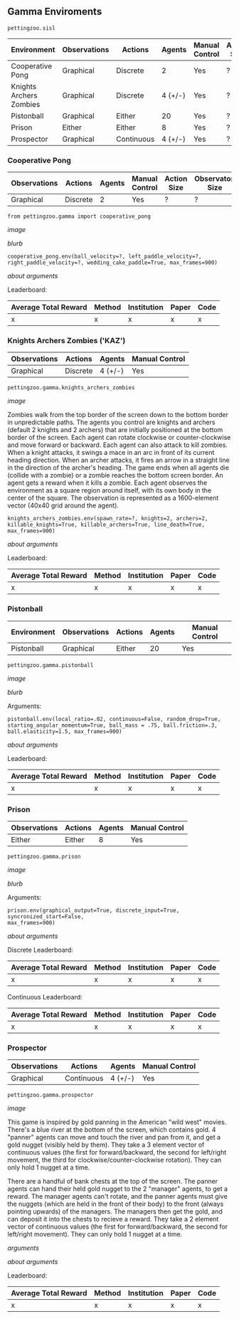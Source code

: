 ## Gamma Enviroments

`pettingzoo.sisl`

| Environment             | Observations | Actions    | Agents | Manual Control | Action Size | Observation Size |
|-------------------------|--------------|------------|--------|----------------|-------------|-------------------
| Cooperative Pong        | Graphical    | Discrete   |   2    | Yes            | ? | ? |
| Knights Archers Zombies |  Graphical   | Discrete   | 4 (+/-)| Yes            | ? | ? |
| Pistonball              | Graphical    |   Either   |   20   | Yes            | ? | ? |
| Prison                  |     Either   |   Either   |   8    | Yes            | ? | ? |
| Prospector              |    Graphical | Continuous | 4 (+/-)| Yes            | ? | ? |


### Cooperative Pong

| Observations | Actions    | Agents | Manual Control | Action Size | Observaton Size
|--------------|------------|--------|----------------|-|-|
| Graphical    | Discrete   |   2    | Yes            |?|?|

`from pettingzoo.gamma import cooperative_pong`

*image*

*blurb*

```
cooperative_pong.env(ball_velocity=?, left_paddle_velocity=?,
right_paddle_velocity=?, wedding_cake_paddle=True, max_frames=900)
```

*about arguments*

Leaderboard:

| Average Total Reward | Method | Institution | Paper | Code |
|----------------------|--------|--------------|-------|------|
|  x                   | x      | x            |   x   |   x  |

### Knights Archers Zombies ('KAZ')

| Observations | Actions    | Agents | Manual Control |
|--------------|------------|--------|----------------|
|  Graphical   | Discrete   | 4 (+/-)| Yes            |

`pettingzoo.gamma.knights_archers_zombies`

*image*

Zombies walk from the top border of the screen down to the bottom border in unpredictable paths. The agents you control are knights and archers (default 2 knights and 2 archers) that are initially positioned at the bottom border of the screen. Each agent can rotate clockwise or counter-clockwise and move forward or backward. Each agent can also attack to kill zombies. When a knight attacks, it swings a mace in an arc in front of its current heading direction. When an archer attacks, it fires an arrow in a straight line in the direction of the archer's heading. The game ends when all agents die (collide with a zombie) or a zombie reaches the bottom screen border. An agent gets a reward when it kills a zombie. Each agent observes the environment as a square region around itself, with its own body in the center of the square. The observation is represented as a 1600-element vector (40x40 grid around the agent).

```
knights_archers_zombies.env(spawn_rate=?, knights=2, archers=2, 
killable_knights=True, killable_archers=True, line_death=True, max_frames=900)
```

*about arguments*

Leaderboard:

| Average Total Reward | Method | Institution | Paper | Code |
|----------------------|--------|--------------|-------|------|
|  x                   | x      | x            |   x   |   x  |

### Pistonball

| Environment             | Observations | Actions    | Agents | Manual Control |
|-------------------------|--------------|------------|--------|----------------|
| Pistonball              | Graphical    |   Either   |   20   | Yes            |

`pettingzoo.gamma.pistonball`

*image*

*blurb*

Arguments:

```
pistonball.env(local_ratio=.02, continuous=False, random_drop=True,
starting_angular_momentum=True, ball_mass = .75, ball.friction=.3,
ball.elasticity=1.5, max_frames=900)
```

*about arguments*

Leaderboard:

| Average Total Reward | Method | Institution | Paper | Code |
|----------------------|--------|--------------|-------|------|
|  x                   | x      | x            |   x   |   x  |

### Prison

| Observations | Actions    | Agents | Manual Control |
|--------------|------------|--------|----------------|
| Either         |   Either     |   8    | Yes            |

`pettingzoo.gamma.prison`

*image*

*blurb*

Arguments:
```
prison.env(graphical_output=True, discrete_input=True, syncronized_start=False,
max_frames=900)
```

*about arguments*

Discrete Leaderboard:

| Average Total Reward | Method | Institution | Paper | Code |
|----------------------|--------|--------------|-------|------|
|  x                   | x      | x            |   x   |   x  |

Continuous Leaderboard:

| Average Total Reward | Method | Institution | Paper | Code |
|----------------------|--------|--------------|-------|------|
|  x                   | x      | x            |   x   |   x  |

### Prospector

| Observations | Actions    | Agents | Manual Control |
|--------------|------------|--------|----------------|
|    Graphical | Continuous | 4 (+/-)| Yes            |

`pettingzoo.gamma.prospector`

*image*

This game is inspired by gold panning in the American "wild west" movies. There's a blue river at the bottom of the screen, which contains gold. 4 "panner" agents can move and touch the river and pan from it, and get a gold nugget (visibly held by them). They take a 3 element vector of continuous values (the first for forward/backward, the second for left/right movement, the third for clockwise/counter-clockwise rotation). They can only hold 1 nugget at a time.

There are a handful of bank chests at the top of the screen. The panner agents can hand their held gold nugget to the 2 "manager" agents, to get a reward. The manager agents can't rotate, and the panner agents must give the nuggets (which are held in the front of their body) to the front (always pointing upwards) of the managers. The managers then get the gold, and can deposit it into the chests to recieve a reward. They take a 2 element vector of continuous values (the first for forward/backward, the second for left/right movement). They can only hold 1 nugget at a time.

*arguments*

*about arguments*

Leaderboard:

| Average Total Reward | Method | Institution | Paper | Code |
|----------------------|--------|--------------|-------|------|
|  x                   | x      | x            |   x   |   x  |
